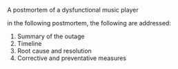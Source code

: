 A postmortem of a dysfunctional music player


in the following postmortem, the following are addressed:

1. Summary of the outage
2. Timeline
3. Root cause and resolution
4. Corrective and preventative measures
